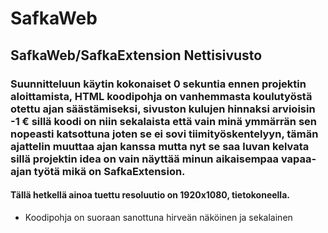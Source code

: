 # SafkaWeb
## SafkaWeb/SafkaExtension Nettisivusto
### Suunnitteluun käytin kokonaiset 0 sekuntia ennen projektin aloittamista,  HTML koodipohja on vanhemmasta koulutyöstä otettu ajan säästämiseksi, sivuston kulujen hinnaksi arvioisin -1 € sillä koodi on niin sekalaista että vain minä ymmärrän sen nopeasti katsottuna joten se ei sovi tiimityöskentelyyn, tämän ajattelin muuttaa ajan kanssa mutta nyt se saa luvan kelvata sillä projektin idea on vain näyttää minun aikaisempaa vapaa-ajan työtä mikä on SafkaExtension.




#### Tällä hetkellä ainoa tuettu resoluutio on 1920x1080, tietokoneella.
- Koodipohja on suoraan sanottuna hirveän näköinen ja sekalainen

